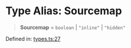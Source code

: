 # Type Alias: Sourcemap

> **Sourcemap** = `boolean` \| `"inline"` \| `"hidden"`

Defined in: [types.ts:27](https://github.com/rolldown/tsdown/blob/96c38d9d1821d84b8a238b5a77ff1b157ea1f11f/src/options/types.ts#L27)
